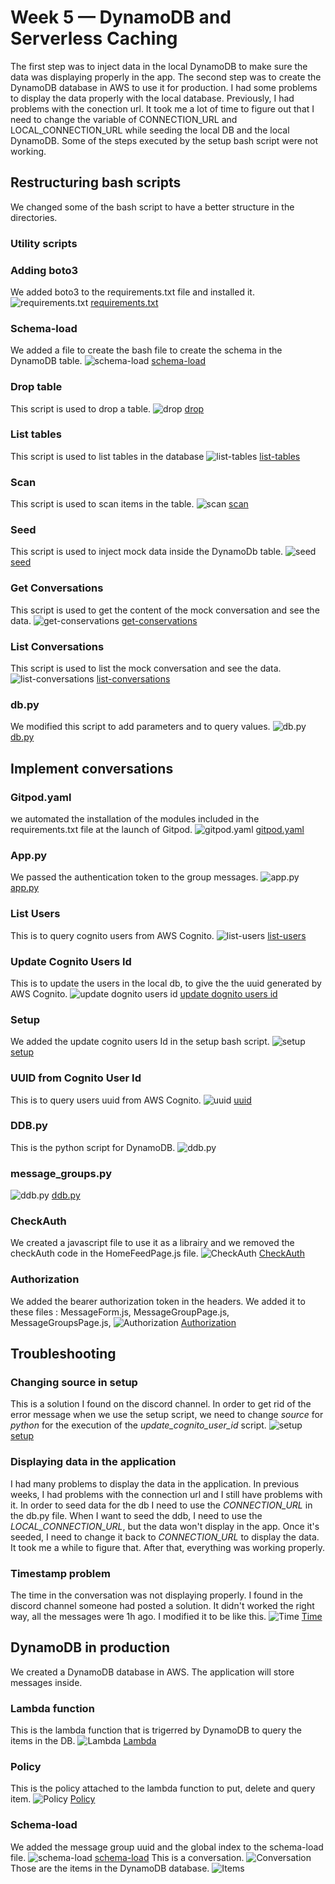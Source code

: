 # Week 5 — DynamoDB and Serverless Caching
The first step was to inject data in the local DynamoDB to make sure the data was displaying properly in the app. The second step was to create the DynamoDB database in AWS to use it for production. I had some problems to display the data properly with the local database. Previously, I had problems with the conection url. It took me a lot of time to figure out that I need to change the variable of CONNECTION_URL and LOCAL_CONNECTION_URL while seeding the local DB and the local DynamoDB. Some of the steps executed by the setup bash script were not working.

## Restructuring bash scripts
We changed some of the bash script to have a better structure in the directories.

### Utility scripts

### Adding boto3
We added boto3 to the requirements.txt file and installed it.
![requirements.txt](/journal/assets/requirements1-w5.png "boto3")
[requirements.txt](https://github.com/CFelt22/aws-bootcamp-cruddur-2023/blob/b367d924e8c1b00c828c50c448740272fee6931a/backend-flask/requirements.txt)

### Schema-load
We added a file to create the bash file to create the schema in the DynamoDB table.
![schema-load](/journal/assets/schema-load1-w5.png "schema-load")
[schema-load](https://github.com/CFelt22/aws-bootcamp-cruddur-2023/blob/b367d924e8c1b00c828c50c448740272fee6931a/backend-flask/bin/ddb/schema-load)

### Drop table
This script is used to drop a table.
![drop](/journal/assets/drop1-w5.png "drop")
[drop](https://github.com/CFelt22/aws-bootcamp-cruddur-2023/blob/4a8abc50ac1e45498c98ff7ed22510ea382937a5/backend-flask/bin/ddb/drop)

### List tables
This script is used to list tables in the database
![list-tables](/journal/assets/list1-w5.png "list-tables")
[list-tables](https://github.com/CFelt22/aws-bootcamp-cruddur-2023/blob/4a8abc50ac1e45498c98ff7ed22510ea382937a5/backend-flask/bin/ddb/list-tables)

### Scan
This script is used to scan items in the table.
![scan](/journal/assets/scan1-w5.png "scan")
[scan](https://github.com/CFelt22/aws-bootcamp-cruddur-2023/blob/4a8abc50ac1e45498c98ff7ed22510ea382937a5/backend-flask/bin/ddb/scan)

### Seed
This script is used to inject mock data inside the DynamoDb table.
![seed](/journal/assets/seed1-w5.png "seed")
[seed](https://github.com/CFelt22/aws-bootcamp-cruddur-2023/blob/4a8abc50ac1e45498c98ff7ed22510ea382937a5/backend-flask/bin/ddb/seed)

### Get Conversations
This script is used to get the content of the mock conversation and see the data.
![get-conservations](/journal/assets/get-conv1-w5.png "get-conservations")
[get-conservations](https://github.com/CFelt22/aws-bootcamp-cruddur-2023/blob/fcb935b874450daebf48781e0833ec15f13f87eb/backend-flask/bin/ddb/patterns/get-conversation)

### List Conversations
This script is used to list the mock conversation and see the data.
![list-conversations](/journal/assets/list-conv1-w5.png "list-conversations")
[list-conversations](https://github.com/CFelt22/aws-bootcamp-cruddur-2023/blob/fcb935b874450daebf48781e0833ec15f13f87eb/backend-flask/bin/ddb/patterns/list-conversations)

### db.py
We modified this script to add parameters and to query values.
![db.py](/journal/assets/db1-w5.png "db.py")
[db.py](https://github.com/CFelt22/aws-bootcamp-cruddur-2023/blob/d373a925dacd057b779e3432bd8ef9d41a4ce1aa/backend-flask/lib/db.py)

## Implement conversations

### Gitpod.yaml
we automated the installation of the modules included in the requirements.txt file at the launch of Gitpod.
![gitpod.yaml](/journal/assets/gitpod1-w5.png "gitpod.yaml")
[gitpod.yaml](https://github.com/CFelt22/aws-bootcamp-cruddur-2023/blob/1424a39bedbde7eaec3e45c0b788ebc8da5c8d4c/.gitpod.yml)

### App.py
We passed the authentication token to the group messages.
![app.py](/journal/assets/app1-w5.png "app.py")
[app.py](https://github.com/CFelt22/aws-bootcamp-cruddur-2023/blob/1424a39bedbde7eaec3e45c0b788ebc8da5c8d4c/backend-flask/app.py)

### List Users
This is to query cognito users from AWS Cognito.
![list-users](/journal/assets/list-u1-w5.png "list-users")
[list-users](https://github.com/CFelt22/aws-bootcamp-cruddur-2023/blob/1424a39bedbde7eaec3e45c0b788ebc8da5c8d4c/backend-flask/bin/cognito/list-users)

### Update Cognito Users Id
This is to update the users in the local db, to give the the uuid generated by AWS Cognito.
![update dognito users id](/journal/assets/update1-w5.png "update dognito users id")
[update dognito users id](https://github.com/CFelt22/aws-bootcamp-cruddur-2023/blob/1424a39bedbde7eaec3e45c0b788ebc8da5c8d4c/backend-flask/bin/db/update_cognito_user_ids)

### Setup
We added the update cognito users Id in the setup bash script.
![setup](/journal/assets/setup1-w5.png "setup")
[setup](https://github.com/CFelt22/aws-bootcamp-cruddur-2023/blob/1424a39bedbde7eaec3e45c0b788ebc8da5c8d4c/backend-flask/bin/db/setup)

### UUID from Cognito User Id
This is to query users uuid from AWS Cognito.
![uuid](/journal/assets/uuid1-w5.png "uuid")
[uuid](https://github.com/CFelt22/aws-bootcamp-cruddur-2023/blob/1424a39bedbde7eaec3e45c0b788ebc8da5c8d4c/backend-flask/db/sql/users/uuid_from_cognito_user_id.sql)

### DDB.py
This is the python script for DynamoDB.
![ddb.py](/journal/assets/ddb1-w5.png "")
[](https://github.com/CFelt22/aws-bootcamp-cruddur-2023/blob/1424a39bedbde7eaec3e45c0b788ebc8da5c8d4c/backend-flask/lib/ddb.py)

### message_groups.py
![ddb.py](/journal/assets/ddb1-w5.png "ddb.py")
[ddb.py](https://github.com/CFelt22/aws-bootcamp-cruddur-2023/blob/1424a39bedbde7eaec3e45c0b788ebc8da5c8d4c/backend-flask/services/message_groups.py)

### CheckAuth
We created a javascript file to use it as a librairy and we removed the checkAuth code in the HomeFeedPage.js file.
![CheckAuth](/journal/assets/checkauth1-w5.png "CheckAuth")
[CheckAuth](https://github.com/CFelt22/aws-bootcamp-cruddur-2023/blob/1424a39bedbde7eaec3e45c0b788ebc8da5c8d4c/frontend-react-js/src/lib/CheckAuth.js)

### Authorization
We added the bearer authorization token in the headers. We added it to these files : MessageForm.js, MessageGroupPage.js, MessageGroupsPage.js, 
![Authorization](/journal/assets/auth1-w5.png "Authorization")
[Authorization](https://github.com/CFelt22/aws-bootcamp-cruddur-2023/blob/1424a39bedbde7eaec3e45c0b788ebc8da5c8d4c/frontend-react-js/src/pages/MessageGroupPage.js)

## Troubleshooting

### Changing source in setup
This is a solution I found on the discord channel. In order to get rid of the error message when we use the setup script, we need to change *source* for *python* for the execution of the *update_cognito_user_id* script.
![setup](/journal/assets/setup2-w5.png "setup")
[setup](https://github.com/CFelt22/aws-bootcamp-cruddur-2023/blob/6216c3886a60f3f61fd94a7a95dbdb9da4e4a42a/backend-flask/bin/db/setup)

### Displaying data in the application
I had many problems to display the data in the application. In previous weeks, I had problems with the connection url and I still have problems with it. In order to seed data for the db I need to use the *CONNECTION_URL* in the db.py file. When I want to seed the ddb, I need to use the *LOCAL_CONNECTION_URL*, but the data won't display in the app. Once it's seeded, I need to change it back to *CONNECTION_URL* to display the data. It took me a while to figure that. After that, everything was working properly.

### Timestamp problem
The time in the conversation was not displaying properly. I found in the discord channel someone had posted a solution. It didn't worked the right way, all the messages were 1h ago. I modified it to be like this.
![Time](/journal/assets/time1-w5.png "Time")
[Time](https://github.com/CFelt22/aws-bootcamp-cruddur-2023/blob/bb12e94c64e0d41f4a235eccfc59dd3e62386c48/backend-flask/bin/ddb/seed)

## DynamoDB in production
We created a DynamoDB database in AWS. The application will store messages inside. 

### Lambda function
This is the lambda function that is trigerred by DynamoDB to query the items in the DB.
![Lambda](/journal/assets/lambda2-w5.png "Lambda")
[Lambda](https://github.com/CFelt22/aws-bootcamp-cruddur-2023/blob/91d620906c880fa30fc936f851d01da9d7879b9c/aws/lambdas/cruddur-messaging-stream.py)

### Policy
This is the policy attached to the lambda function to put, delete and query item.
![Policy](/journal/assets/db1-w5.png "Policy")
[Policy](https://github.com/CFelt22/aws-bootcamp-cruddur-2023/blob/91d620906c880fa30fc936f851d01da9d7879b9c/aws/policies/cruddur-message-stream-policy.json)

### Schema-load
We added the message group uuid and the global index to the schema-load file.
![schema-load](/journal/assets/schemaload1-w5.png "schema-load")
[schema-load](https://github.com/CFelt22/aws-bootcamp-cruddur-2023/blob/91d620906c880fa30fc936f851d01da9d7879b9c/backend-flask/bin/ddb/schema-load)
This is a conversation.
![Conversation](/journal/assets/conv3-w5.png "Conversation")
Those are the items in the DynamoDB database.
![Items](/journal/assets/conv3-w5.png "Items")
